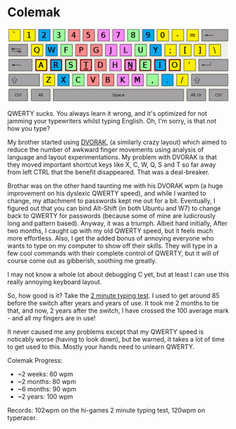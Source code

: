 # Colemak
![colemak finger layout](./Colemak_fingers-600.png)

QWERTY sucks. You always learn it wrong, and it's optimized for not jamming your typewriters whilst typing English. Oh, I'm sorry, is that *not* how you type?

My brother started using [DVORAK](http://en.wikipedia.org/wiki/Dvorak_Simplified_Keyboard#Comparison_of_the_QWERTY_and_Dvorak_layouts), (a similarly crazy layout) which aimed to reduce the number of awkward finger movements using analysis of language and layout experimentations. My problem with DVORAK is that they moved important shortcut keys like X, C, W, Q, S and T so far away from left CTRL that the benefit disappeared. That was a deal-breaker.

Brothar was on the other hand taunting me with his DVORAK wpm (a huge improvement on his dyslexic QWERTY speed), and while I wanted to change, my attachment to passwords kept me out for a bit. Eventually, I figured out that you can bind Alt-Shift (in both Ubuntu and W7) to change back to QWERTY for passwords (because some of mine are ludicrously long and pattern based). Anyway, it was a triumph. Albeit hard initially, After two months, I caught up with my old QWERTY speed, but it feels much more effortless. Also, I get the added bonus of annoying everyone who wants to type on my computer to show off their skills. They will type in a few cool commands with their complete control of QWERTY, but it will of course come out as gibberish, soothing me greatly.

I may not know a whole lot about debugging C yet, but at least I can use this really annoying keyboard layout.

So, how good is it? Take the [2 minute typing test](http://hi-games.net/typing-test/). I used to get around 85 before the switch after years and years of use. It took me 2 months to tie that, and now, 2 years after the switch, I have crossed the 100 average mark - and all my fingers are in use!

It never caused me any problems except that my QWERTY speed is noticably worse (having to look down), but be warned, it takes a lot of time to get used to this. Mostly your hands need to unlearn QWERTY.

Colemak Progress:

- ~2 weeks:  60 wpm
- ~2 months: 80 wpm
- ~6 months: 90 wpm
- ~2 years: 100 wpm


Records: 102wpm on the hi-games 2 minute typing test, 120wpm on typeracer.
